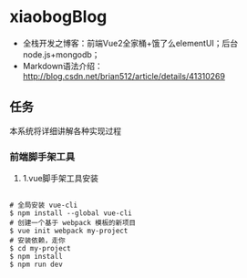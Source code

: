 # xiaobogBlog
* 全栈开发之博客：前端Vue2全家桶+饿了么elementUI；后台node.js+mongodb；
* Markdown语法介绍：http://blog.csdn.net/brian512/article/details/41310269

## 任务
本系统将详细讲解各种实现过程

### 前端脚手架工具
<ol>
<li>1.vue脚手架工具安装</li>
</ol>
<p>
<pre><code>
# 全局安装 vue-cli
$ npm install --global vue-cli
# 创建一个基于 webpack 模板的新项目
$ vue init webpack my-project
# 安装依赖，走你
$ cd my-project
$ npm install
$ npm run dev
</code></pre>
</p>

